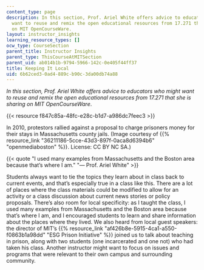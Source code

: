```yaml
---
content_type: page
description: In this section, Prof. Ariel White offers advice to educators who might
  want to reuse and remix the open educational resources from 17.271 that she is sharing
  on MIT OpenCourseWare.
layout: instructor_insights
learning_resource_types: []
ocw_type: CourseSection
parent_title: Instructor Insights
parent_type: ThisCourseAtMITSection
parent_uid: ab014b1b-9794-5966-142c-0e405f44ff37
title: Keeping It Local
uid: 6b62ced3-0ad4-889c-b90c-3da00db74a88
---
```


_In this section, Prof. Ariel White offers advice to educators who might want to reuse and remix the open educational resources from 17.271 that she is sharing on MIT OpenCourseWare_.

{{< resource f847c85a-48fc-e28c-b1d7-a986dc7feec3 >}}

In 2010, protestors rallied against a proposal to charge prisoners money for their stays in Massachusetts county jails. (Image courtesy of {{% resource_link "36211186-5cce-43d3-897f-0aca8d6394b6" "openmediaboston" %}}. License: CC BY NC SA.)

{{< quote "I used many examples from Massachusetts and the Boston area because that’s where I am." "— Prof. Ariel White" >}}

Students always want to tie the topics they learn about in class back to current events, and that’s especially true in a class like this. There are a lot of places where the class materials could be modified to allow for an activity or a class discussion about current news stories or policy proposals. There’s also room for local specificity: as I taught the class, I used many examples from Massachusetts and the Boston area because that’s where I am, and I encouraged students to learn and share information about the places where they lived. We also heard from local guest speakers: the director of MIT’s {{% resource_link "af426b8e-5915-4ca1-a550-f0863b1a98dd" "ESG Prison Initiative" %}} joined us to talk about teaching in prison, along with two students (one incarcerated and one not) who had taken his class. Another instructor might want to focus on issues and programs that were relevant to their own campus and surrounding community.
